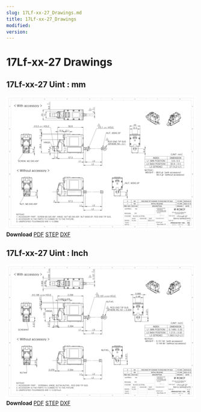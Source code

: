 ```yaml
---
slug: 17Lf-xx-27_Drawings.md
title: 17Lf-xx-27_Drawings
modified: 
version:
---
```

# 17Lf-xx-27 Drawings
## 17Lf-xx-27 Uint : mm
![12Lf-xxF-27 Drawing](./data/ENG-17Lf-xxF-27-Sevo-Seriesmm_Rev02_20250523.png)  
**Download** <a class="downloadbtn" href="./data/ENG-17Lf-xxF-27-Sevo-Seriesmm_Rev02_20250523.pdf" download>PDF</a> <a class="downloadbtn" href="./data/17Lf-xxxxx-27-Servo-Series_Rev02_20250523.step" download>STEP</a> <a class="downloadbtn" href="./data/17Lf-xxxxx-27-Servo-Seriesmm_Rev02_20250523.DXF" download>DXF</a>
## 17Lf-xx-27 Uint : Inch
![12Lf-xxF-27 Drawing](./data/ENG-17Lf-xxF-27-Sevo-Seriesinch_Rev02_20250523.png)  
**Download** <a class="downloadbtn" href="./data/17Lf-xxxxx-27-Servo-Seriesinch_Rev02_20250523.pdf" download>PDF</a> <a class="downloadbtn" href="./data/17Lf-xxxxx-27-Servo-Series_Rev02_20250523.step" download>STEP</a> <a class="downloadbtn" href="./data/17Lf-xxxxx-27-Servo-Seriesinch_Rev02_20250523.DXF" download>DXF</a>